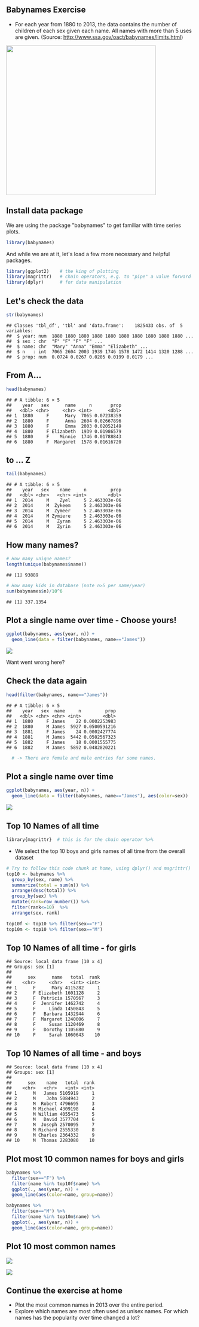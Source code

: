 Babynames Exercise
------------------

-   For each year from 1880 to 2013, the data contains the number of children of each sex given each name. All names with more than 5 uses are given. (Source: <http://www.ssa.gov/oact/babynames/limits.html>)

<img src="baby-names-wordcloud.jpg" width="400px" />

Install data package
--------------------

We are using the package "babynames" to get familiar with time series plots.

``` r
library(babynames)
```

And while we are at it, let's load a few more necessary and helpful packages.

``` r
library(ggplot2)    # the king of plotting 
library(magrittr)   # chain operators, e.g. to "pipe" a value forward
library(dplyr)      # for data manipulation 
```

Let's check the data
--------------------

``` r
str(babynames)
```

    ## Classes 'tbl_df', 'tbl' and 'data.frame':    1825433 obs. of  5 variables:
    ##  $ year: num  1880 1880 1880 1880 1880 1880 1880 1880 1880 1880 ...
    ##  $ sex : chr  "F" "F" "F" "F" ...
    ##  $ name: chr  "Mary" "Anna" "Emma" "Elizabeth" ...
    ##  $ n   : int  7065 2604 2003 1939 1746 1578 1472 1414 1320 1288 ...
    ##  $ prop: num  0.0724 0.0267 0.0205 0.0199 0.0179 ...

From A...
---------

``` r
head(babynames)
```

    ## # A tibble: 6 × 5
    ##    year   sex      name     n       prop
    ##   <dbl> <chr>     <chr> <int>      <dbl>
    ## 1  1880     F      Mary  7065 0.07238359
    ## 2  1880     F      Anna  2604 0.02667896
    ## 3  1880     F      Emma  2003 0.02052149
    ## 4  1880     F Elizabeth  1939 0.01986579
    ## 5  1880     F    Minnie  1746 0.01788843
    ## 6  1880     F  Margaret  1578 0.01616720

to ... Z
--------

``` r
tail(babynames)
```

    ## # A tibble: 6 × 5
    ##    year   sex    name     n         prop
    ##   <dbl> <chr>   <chr> <int>        <dbl>
    ## 1  2014     M    Zyel     5 2.463303e-06
    ## 2  2014     M  Zykeem     5 2.463303e-06
    ## 3  2014     M  Zymeer     5 2.463303e-06
    ## 4  2014     M Zymiere     5 2.463303e-06
    ## 5  2014     M   Zyran     5 2.463303e-06
    ## 6  2014     M   Zyrin     5 2.463303e-06

How many names?
---------------

``` r
# How many unique names?
length(unique(babynames$name))
```

    ## [1] 93889

``` r
# How many kids in database (note n>5 per name/year)
sum(babynames$n)/10^6
```

    ## [1] 337.1354

Plot a single name over time - Choose yours!
--------------------------------------------

``` r
ggplot(babynames, aes(year, n)) +
  geom_line(data = filter(babynames, name=="James"))
```

![](babynames_exercise_files/figure-markdown_github/unnamed-chunk-9-1.png)

Want went wrong here?

Check the data again
--------------------

``` r
head(filter(babynames, name=="James"))
```

    ## # A tibble: 6 × 5
    ##    year   sex  name     n         prop
    ##   <dbl> <chr> <chr> <int>        <dbl>
    ## 1  1880     F James    22 0.0002253983
    ## 2  1880     M James  5927 0.0500591216
    ## 3  1881     F James    24 0.0002427774
    ## 4  1881     M James  5442 0.0502567323
    ## 5  1882     F James    18 0.0001555775
    ## 6  1882     M James  5892 0.0482820221

``` r
  # -> There are female and male entries for some names.
```

Plot a single name over time
----------------------------

``` r
ggplot(babynames, aes(year, n)) +
  geom_line(data = filter(babynames, name=="James"), aes(color=sex))
```

![](babynames_exercise_files/figure-markdown_github/unnamed-chunk-11-1.png)

Top 10 Names of all time
------------------------

``` r
library{magrittr}  # this is for the chain operator %>%
```

-   We select the top 10 boys and girls names of all time from the overall dataset

``` r
# Try to follow this code chunk at home, using dplyr() and magrittr()
top10 <- babynames %>%
  group_by(sex, name) %>%
  summarize(total = sum(n)) %>%
  arrange(desc(total)) %>%
  group_by(sex) %>%
  mutate(rank=row_number()) %>%
  filter(rank<=10)  %>%
  arrange(sex, rank)

top10f <- top10 %>% filter(sex=="F")
top10m <- top10 %>% filter(sex=="M")
```

Top 10 Names of all time - for girls
------------------------------------

    ## Source: local data frame [10 x 4]
    ## Groups: sex [1]
    ## 
    ##      sex      name   total  rank
    ##    <chr>     <chr>   <int> <int>
    ## 1      F      Mary 4115282     1
    ## 2      F Elizabeth 1601128     2
    ## 3      F  Patricia 1570567     3
    ## 4      F  Jennifer 1462742     4
    ## 5      F     Linda 1450843     5
    ## 6      F   Barbara 1432944     6
    ## 7      F  Margaret 1240006     7
    ## 8      F     Susan 1120469     8
    ## 9      F   Dorothy 1105680     9
    ## 10     F     Sarah 1060643    10

Top 10 Names of all time - and boys
-----------------------------------

    ## Source: local data frame [10 x 4]
    ## Groups: sex [1]
    ## 
    ##      sex    name   total  rank
    ##    <chr>   <chr>   <int> <int>
    ## 1      M   James 5105919     1
    ## 2      M    John 5084943     2
    ## 3      M  Robert 4796695     3
    ## 4      M Michael 4309198     4
    ## 5      M William 4055473     5
    ## 6      M   David 3577704     6
    ## 7      M  Joseph 2570095     7
    ## 8      M Richard 2555330     8
    ## 9      M Charles 2364332     9
    ## 10     M  Thomas 2283080    10

Plot most 10 common names for boys and girls
--------------------------------------------

``` r
babynames %>%
  filter(sex=="F") %>%
  filter(name %in% top10f$name) %>%
  ggplot(., aes(year, n)) +
  geom_line(aes(color=name, group=name))

babynames %>%
  filter(sex=="M") %>%
  filter(name %in% top10m$name) %>%
  ggplot(., aes(year, n)) +
  geom_line(aes(color=name, group=name))
```

Plot 10 most common names
-------------------------

![](babynames_exercise_files/figure-markdown_github/unnamed-chunk-17-1.png)

![](babynames_exercise_files/figure-markdown_github/unnamed-chunk-18-1.png)

Continue the exercise at home
-----------------------------

-   Plot the most common names in 2013 over the entire period.
-   Explore which names are most often used as unisex names. For which names has the popularity over time changed a lot?
